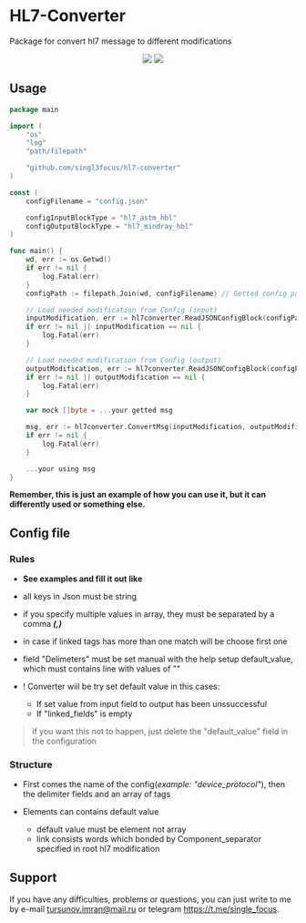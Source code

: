 # HL7-Converter 

Package for convert hl7 message to different modifications

<p> <center>
<img src="https://img.shields.io/badge/made_by-singl3focus-blue"> <img src="https://img.shields.io/badge/PRs-welcome-brightgreen.svg?style=flat">
</center> </p>

## Usage

```go
package main

import (
	"os"
	"log"
	"path/filepath"

	"github.com/singl3focus/hl7-converter"
)

const (
	configFilename = "config.json"

	configInputBlockType = "hl7_astm_hbl"
	configOutputBlockType = "hl7_mindray_hbl"
)

func main() {
	wd, err := os.Getwd()
	if err != nil {
		log.Fatal(err)
	}
	configPath := filepath.Join(wd, configFilename) // Getted config path

    // Load needed modification from Config (input)
	inputModification, err := hl7converter.ReadJSONConfigBlock(configPath, configInputBlockType2)
	if err != nil || inputModification == nil {
		log.Fatal(err)
	} 

    // Load needed modification from Config (output)
	outputModification, err := hl7converter.ReadJSONConfigBlock(configPath, configOutputBlockType)
	if err != nil || outputModification == nil {
		log.Fatal(err)
	}

	var mock []byte = ...your getted msg 

	msg, err := hl7converter.ConvertMsg(inputModification, outputModification, mock)
	if err != nil {
		log.Fatal(err)
	}

	...your using msg
}
```
**Remember, this is just an example of how you can use it, but it can differently used or something else.**


## Config file 
### Rules
- **See examples and fill it out like**

- all keys in Json must be string
- if you specify multiple values in array, they must be separated by a comma ***(,)***
- in case if linked tags has more than one match will be choose first one 
- field "Delimeters" must be set manual with the help setup default_value, which must contains line with values of ""

- ! Converter wiil be try set default value in this cases:
	- If set value from input field to output has been unssuccessful
	- If "linked_fields" is empty 


> if you want this not to happen, just delete the "default_value" field in the configuration


### Structure
- First comes the name of the config(*example: "device_protocol"*), then the delimiter fields and an array of tags

- Elements can contains default value
    - default value must be element not array 
    - link consists words which bonded by Component_separator specified in root hl7 modification

## Support
If you have any difficulties, problems or questions, you can just write to me by e-mail <tursunov.imran@mail.ru> or telegram <https://t.me/single_focus>.